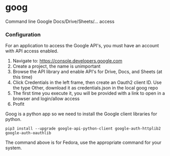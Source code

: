 # goog
Command line Google Docs/Drive/Sheets/... access

### Configuration
For an application to access the Google API's, you must have an account with API access enabled.

1. Navigate to: https://console.developers.google.com
2. Create a project, the name is unimportant
3. Browse the API library and enable API's for Drive, Docs, and Sheets (at this time)
4. Click Credentials in the left frame, then create an Oauth2 client ID. Use the type Other, download it as credentials.json in the local goog repo
5. The first time you execute it, you will be provided with a link to open in a browser and login/allow access
6. Profit


Goog is a python app so we need to install the Google client libraries for python.

```pip3 install --upgrade google-api-python-client google-auth-httplib2 google-auth-oauthlib```

The command above is for Fedora, use the appropriate command for your system.

